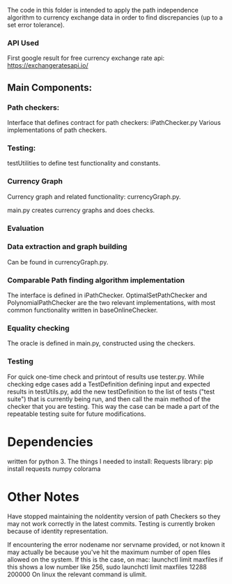 The code in this folder is intended to apply the path independence algorithm to currency exchange data in order to find discrepancies (up to a set error
tolerance).

### API Used
First google result for free currency exchange rate api:
https://exchangeratesapi.io/

## Main Components:

### Path checkers:
Interface that defines contract for path checkers: iPathChecker.py
Various implementations of path checkers.

### Testing:
testUtilities to define test functionality and constants.

### Currency Graph
Currency graph and related functionality: currencyGraph.py.

main.py creates currency graphs and does checks.

### Evaluation


### Data extraction and graph building
Can be found in currencyGraph.py.

### Comparable Path finding algorithm implementation
The interface is defined in iPathChecker.
OptimalSetPathChecker and PolynomialPathChecker are the two relevant 
implementations, with most common functionality written in baseOnlineChecker.

### Equality checking
The oracle is defined in main.py, constructed using the checkers.

### Testing
For quick one-time check and printout of results use tester.py.
While checking edge cases add a TestDefinition defining input and expected 
results in testUtils.py, add the new testDefinition to the list of tests 
("test suite") that is currently being run, and then call the main method of the
checker that you are testing. This way the case can be made a part of the 
repeatable testing suite for future modifications.

# Dependencies
written for python 3.
The things I needed to install:
Requests library: pip install requests
numpy
colorama

# Other Notes
Have stopped maintaining the noIdentity version of path Checkers so they may not
work correctly in the latest commits.
Testing is currently broken because of identity representation.

If encountering the error nodename nor servname provided, or not known it may
actually be because you've hit the maximum number of open files allowed on the 
system. If this is the case, on mac:
    launchctl limit maxfiles
if this shows a low number like 256,
    sudo launchctl limit maxfiles 12288 200000
On linux the relevant command is ulimit.